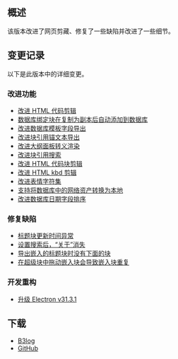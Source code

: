 ## 概述

该版本改进了网页剪藏、修复了一些缺陷并改进了一些细节。

## 变更记录

以下是此版本中的详细变更。

### 改进功能

* [改进 HTML 代码剪辑](https://github.com/siyuan-note/siyuan/issues/11924)
* [数据库绑定块在复制为副本后自动添加到数据库](https://github.com/siyuan-note/siyuan/issues/11959)
* [改进数据库模板字段导出](https://github.com/siyuan-note/siyuan/issues/11988)
* [改进块引用锚文本导出](https://github.com/siyuan-note/siyuan/issues/11995)
* [改进大纲面板转义渲染](https://github.com/siyuan-note/siyuan/issues/12001)
* [改进块引用搜索](https://github.com/siyuan-note/siyuan/issues/12010)
* [改进 HTML 代码块剪辑](https://github.com/siyuan-note/siyuan/issues/12014)
* [改进 HTML kbd 剪辑](https://github.com/siyuan-note/siyuan/issues/12027)
* [改进表情字符集](https://github.com/siyuan-note/siyuan/pull/12051)
* [支持将数据库中的网络资产转换为本地](https://github.com/siyuan-note/siyuan/issues/12096)
* [改进数据库日期字段排序](https://github.com/siyuan-note/siyuan/issues/12127)

### 修复缺陷

* [标题块更新时间异常](https://github.com/siyuan-note/siyuan/issues/11996)
* [设置搜索后，“关于”消失](https://github.com/siyuan-note/siyuan/issues/12013)
* [导出嵌入的标题块时没有下面的块](https://github.com/siyuan-note/siyuan/issues/12075)
* [在超级块中拖动嵌入块会导致嵌入块重复](https://github.com/siyuan-note/siyuan/issues/12077)

### 开发重构

* [升级 Electron v31.3.1](https://github.com/siyuan-note/siyuan/issues/12134)

## 下载

* [B3log](https://b3log.org/siyuan/download.html)
* [GitHub](https://github.com/siyuan-note/siyuan/releases)
